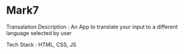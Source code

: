 # Mark7
 Transalation
Description : An App to translate your input to a different language selected by user

Tech Stack : HTML, CSS, JS
